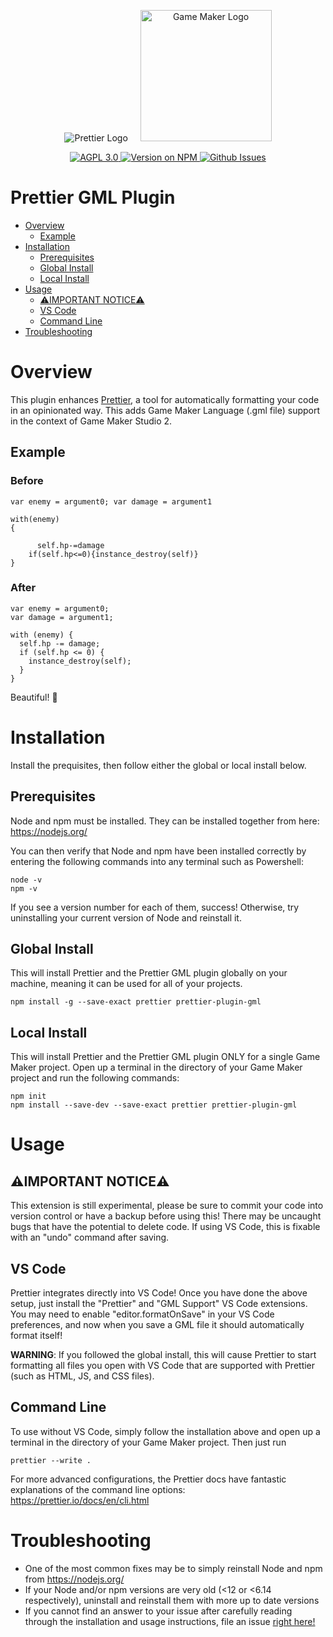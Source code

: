 <p align="center">
  &nbsp;&nbsp;<img alt="Prettier Logo"
  src="https://cdn.rawgit.com/prettier/prettier-logo/master/images/prettier-icon-light.svg">&nbsp;&nbsp;
  &nbsp;&nbsp;<img alt="Game Maker Logo"
  height="210"
  src="https://cdn.iconscout.com/icon/free/png-512/game-maker-2-569485.png">&nbsp;&nbsp;
</p>
<p align="center">
  <a href="https://github.com/TaylorAbraham/prettier-plugin-gml/blob/master/LICENSE">
    <img alt="AGPL 3.0" src="https://img.shields.io/github/license/taylorabraham/prettier-plugin-gml">
  </a>
  <a href="https://www.npmjs.com/package/prettier-plugin-gml">
    <img alt="Version on NPM" src="https://img.shields.io/npm/v/prettier-plugin-gml">
  </a>
  <a href="https://github.com/TaylorAbraham/prettier-plugin-gml/issues">
    <img alt="Github Issues" src="https://img.shields.io/github/issues/taylorabraham/prettier-plugin-gml">
  </a>
</p>

# Prettier GML Plugin
- [Overview](#overview)
  * [Example](#example)
- [Installation](#installation)
  * [Prerequisites](#prerequisites)
  * [Global Install](#global-install)
  * [Local Install](#local-install)
- [Usage](#usage)
  * [⚠️IMPORTANT NOTICE⚠️](#important-notice)
  * [VS Code](#vs-code)
  * [Command Line](#command-line)
- [Troubleshooting](#troubleshooting)

# Overview
This plugin enhances [Prettier](https://prettier.io/), a tool for automatically formatting your code in an opinionated way. This adds Game Maker Language (.gml file) support in the context of Game Maker Studio 2.

## Example

### Before
```
var enemy = argument0; var damage = argument1

with(enemy)
{

	  self.hp-=damage
	if(self.hp<=0){instance_destroy(self)}
}
```

### After
```
var enemy = argument0;
var damage = argument1;

with (enemy) {
  self.hp -= damage;
  if (self.hp <= 0) {
    instance_destroy(self);
  }
}
```

Beautiful! 🌼

# Installation
Install the prequisites, then follow either the global or local install below.

## Prerequisites
Node and npm must be installed. They can be installed together from here: https://nodejs.org/

You can then verify that Node and npm have been installed correctly by entering the following commands into any terminal such as Powershell:
```
node -v
npm -v
```

If you see a version number for each of them, success! Otherwise, try uninstalling your current version of Node and reinstall it.

## Global Install
This will install Prettier and the Prettier GML plugin globally on your machine, meaning it can be used for all of your projects.
```
npm install -g --save-exact prettier prettier-plugin-gml
```

## Local Install
This will install Prettier and the Prettier GML plugin ONLY for a single Game Maker project. Open up a terminal in the directory of your Game Maker project and run the following commands:
```
npm init
npm install --save-dev --save-exact prettier prettier-plugin-gml
```

# Usage
## ⚠️IMPORTANT NOTICE⚠️
This extension is still experimental, please be sure to commit your code into version control or have a backup before using this! There may be uncaught bugs that have the potential to delete code. If using VS Code, this is fixable with an "undo" command after saving.

## VS Code
Prettier integrates directly into VS Code! Once you have done the above setup, just install the "Prettier" and "GML Support" VS Code extensions. You may need to enable "editor.formatOnSave" in your VS Code preferences, and now when you save a GML file it should automatically format itself!

**WARNING**: If you followed the global install, this will cause Prettier to start formatting all files you open with VS Code that are supported with Prettier (such as HTML, JS, and CSS files).

## Command Line
To use without VS Code, simply follow the installation above and open up a terminal in the directory of your Game Maker project. Then just run 
```
prettier --write .
```

For more advanced configurations, the Prettier docs have fantastic explanations of the command line options: https://prettier.io/docs/en/cli.html

# Troubleshooting
* One of the most common fixes may be to simply reinstall Node and npm from https://nodejs.org/
* If your Node and/or npm versions are very old (<12 or <6.14 respectively), uninstall and reinstall them with more up to date versions
* If you cannot find an answer to your issue after carefully reading through the installation and usage instructions, file an issue [right here!](https://github.com/TaylorAbraham/prettier-plugin-gml/issues)
